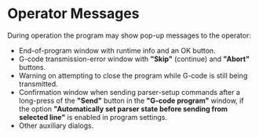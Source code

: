 # Operator Messages

During operation the program may show pop-up messages to the operator:

- End-of-program window with runtime info and an OK button.  
- G-code transmission-error window with **"Skip"** (continue) and **"Abort"** buttons.  
- Warning on attempting to close the program while G-code is still being transmitted.  
- Confirmation window when sending parser-setup commands after a long-press of the **"Send"** button in the **"G-code program"** window, if the option **"Automatically set parser state before sending from selected line"** is enabled in program settings.  
- Other auxiliary dialogs.